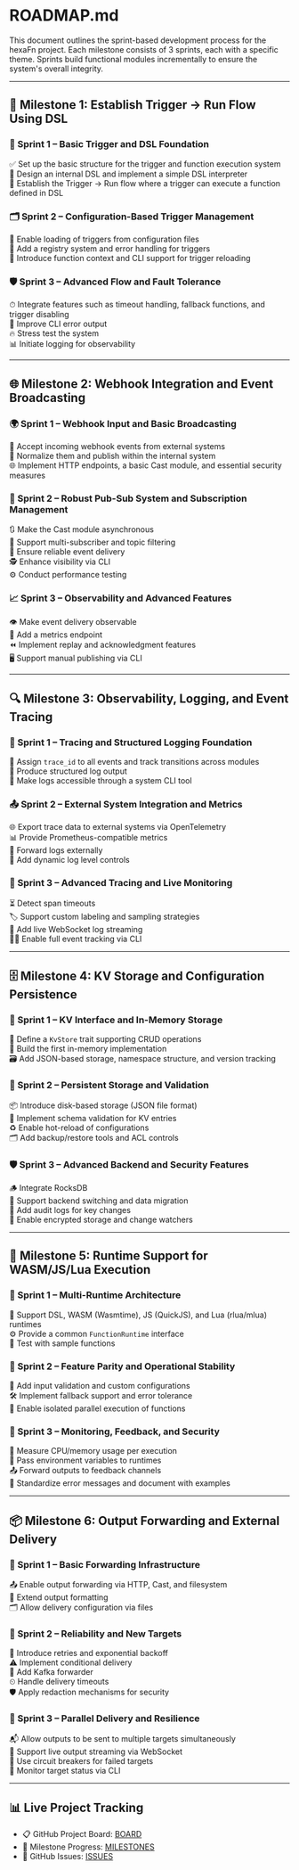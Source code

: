 <!--
SPDX-FileCopyrightText: 2025 Husamettin ARABACI
SPDX-License-Identifier: MIT
-->

# ROADMAP.md

This document outlines the sprint-based development process for the hexaFn project. Each milestone consists of 3 sprints, each with a specific theme. Sprints build functional modules incrementally to ensure the system's overall integrity.

---

## 🚀 Milestone 1: Establish Trigger → Run Flow Using DSL

### 🔧 Sprint 1 – Basic Trigger and DSL Foundation

✅ Set up the basic structure for the trigger and function execution system  
🧠 Design an internal DSL and implement a simple DSL interpreter  
🔁 Establish the Trigger → Run flow where a trigger can execute a function defined in DSL

### 🗂️ Sprint 2 – Configuration-Based Trigger Management

📁 Enable loading of triggers from configuration files  
🧾 Add a registry system and error handling for triggers  
🧩 Introduce function context and CLI support for trigger reloading

### 🛡️ Sprint 3 – Advanced Flow and Fault Tolerance

⏱ Integrate features such as timeout handling, fallback functions, and trigger disabling  
🐛 Improve CLI error output  
🔥 Stress test the system  
📊 Initiate logging for observability

---

## 🌐 Milestone 2: Webhook Integration and Event Broadcasting

### 🌍 Sprint 1 – Webhook Input and Basic Broadcasting

🔗 Accept incoming webhook events from external systems  
🧽 Normalize them and publish within the internal system  
🌐 Implement HTTP endpoints, a basic Cast module, and essential security measures

### 🔄 Sprint 2 – Robust Pub-Sub System and Subscription Management

🔃 Make the Cast module asynchronous  
👥 Support multi-subscriber and topic filtering  
📡 Ensure reliable event delivery  
🕵️ Enhance visibility via CLI  
⚙️ Conduct performance testing

### 📈 Sprint 3 – Observability and Advanced Features

👁 Make event delivery observable  
📏 Add a metrics endpoint  
⏪ Implement replay and acknowledgment features  
🖥 Support manual publishing via CLI

---

## 🔍 Milestone 3: Observability, Logging, and Event Tracing

### 🧵 Sprint 1 – Tracing and Structured Logging Foundation

🪪 Assign `trace_id` to all events and track transitions across modules  
🧾 Produce structured log output  
🧰 Make logs accessible through a system CLI tool

### 📤 Sprint 2 – External System Integration and Metrics

🌐 Export trace data to external systems via OpenTelemetry  
📊 Provide Prometheus-compatible metrics  
🚚 Forward logs externally  
🧩 Add dynamic log level controls

### 🧠 Sprint 3 – Advanced Tracing and Live Monitoring

⏳ Detect span timeouts  
🏷️ Support custom labeling and sampling strategies  
📡 Add live WebSocket log streaming  
🕵️‍♂️ Enable full event tracking via CLI

---

## 🗄️ Milestone 4: KV Storage and Configuration Persistence

### 🧰 Sprint 1 – KV Interface and In-Memory Storage

🧱 Define a `KvStore` trait supporting CRUD operations  
🧠 Build the first in-memory implementation  
🗃️ Add JSON-based storage, namespace structure, and version tracking

### 💾 Sprint 2 – Persistent Storage and Validation

📦 Introduce disk-based storage (JSON file format)  
🧪 Implement schema validation for KV entries  
♻️ Enable hot-reload of configurations  
🗂 Add backup/restore tools and ACL controls

### 🛡️ Sprint 3 – Advanced Backend and Security Features

🪵 Integrate RocksDB  
🔀 Support backend switching and data migration  
📜 Add audit logs for key changes  
🔐 Enable encrypted storage and change watchers

---

## 🧠 Milestone 5: Runtime Support for WASM/JS/Lua Execution

### 🧱 Sprint 1 – Multi-Runtime Architecture

🧩 Support DSL, WASM (Wasmtime), JS (QuickJS), and Lua (rlua/mlua) runtimes  
⚙️ Provide a common `FunctionRuntime` interface  
🧪 Test with sample functions

### 🔁 Sprint 2 – Feature Parity and Operational Stability

🧾 Add input validation and custom configurations  
🛠️ Implement fallback support and error tolerance  
🧵 Enable isolated parallel execution of functions

### 🧮 Sprint 3 – Monitoring, Feedback, and Security

🧠 Measure CPU/memory usage per execution  
🧬 Pass environment variables to runtimes  
📤 Forward outputs to feedback channels  
📘 Standardize error messages and document with examples

---

## 📦 Milestone 6: Output Forwarding and External Delivery

### 🚚 Sprint 1 – Basic Forwarding Infrastructure

📤 Enable output forwarding via HTTP, Cast, and filesystem  
🧾 Extend output formatting  
🗂️ Allow delivery configuration via files

### 🔁 Sprint 2 – Reliability and New Targets

🔁 Introduce retries and exponential backoff  
⚠️ Implement conditional delivery  
🎯 Add Kafka forwarder  
⏲ Handle delivery timeouts  
🛡 Apply redaction mechanisms for security

### 🎯 Sprint 3 – Parallel Delivery and Resilience

📬 Allow outputs to be sent to multiple targets simultaneously  
📡 Support live output streaming via WebSocket  
🔌 Use circuit breakers for failed targets  
🧩 Monitor target status via CLI

---

## 📊 Live Project Tracking

- 📋 GitHub Project Board: [BOARD](https://github.com/orgs/hTuneSys/projects/15/views/1)  
- 🧭 Milestone Progress: [MILESTONES](https://github.com/hTuneSys/hexaFn/milestones)  
- 🐞 GitHub Issues: [ISSUES](https://github.com/hTuneSys/hexaFn/issues)
